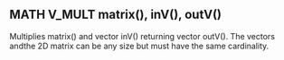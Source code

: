 ## MATH V_MULT matrix(), inV(), outV()

Multiplies matrix() and vector inV() returning vector outV(). The vectors andthe 2D matrix can be any size but must have the same cardinality.